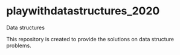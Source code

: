 # playwithdatastructures_2020
Data structures

This repository is created to provide the solutions on data structure problems.
